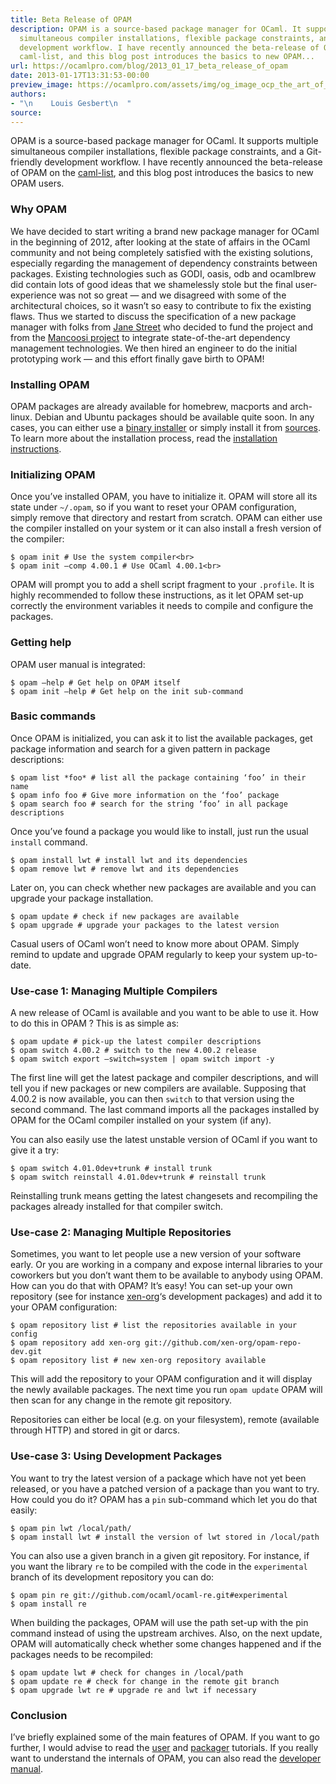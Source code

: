 ```yaml
---
title: Beta Release of OPAM
description: OPAM is a source-based package manager for OCaml. It supports multiple
  simultaneous compiler installations, flexible package constraints, and a Git-friendly
  development workflow. I have recently announced the beta-release of OPAM on the
  caml-list, and this blog post introduces the basics to new OPAM...
url: https://ocamlpro.com/blog/2013_01_17_beta_release_of_opam
date: 2013-01-17T13:31:53-00:00
preview_image: https://ocamlpro.com/assets/img/og_image_ocp_the_art_of_prog.png
authors:
- "\n    Louis Gesbert\n  "
source:
---
```


<p>OPAM is a source-based package manager for OCaml. It supports
multiple simultaneous compiler installations, flexible package
constraints, and a Git-friendly development workflow. I have recently
announced the beta-release of OPAM on the <a href="https://sympa.inria.fr/sympa/arc/caml-list/2013-01/msg00073.html">caml-list</a>, and this blog post introduces the basics to new OPAM users.</p>
<h3>Why OPAM</h3>
<p>We have decided to start writing a brand new package manager for
OCaml in the beginning of 2012, after looking at the state of affairs in
the OCaml community and not being completely satisfied with the
existing solutions, especially regarding the management of dependency
constraints between packages. Existing technologies such as GODI, oasis,
odb and ocamlbrew did contain lots of good ideas that we shamelessly
stole but the final user-experience was not so great — and we disagreed
with some of the architectural choices, so it wasn’t so easy to
contribute to fix the existing flaws. Thus we started to discuss the
specification of a new package manager with folks from <a href="https://www.janestreet.com/">Jane Street</a> who decided to fund the project and from the <a href="https://www.mancoosi.org/">Mancoosi project</a>
to integrate state-of-the-art dependency management technologies. We
then hired an engineer to do the initial prototyping work — and this
effort finally gave birth to OPAM!</p>
<h3>Installing OPAM</h3>
<p>OPAM packages are already available for homebrew, macports and
arch-linux. Debian and Ubuntu packages should be available quite soon.
In any cases, you can either use a <a href="https://github.com/ocaml/opam/blob/master/shell/opam_installer.sh">binary installer</a> or simply install it from <a href="https://github.com/OCamlPro/opam/archive/0.9.1.tar.gz">sources</a>. To learn more about the installation process, read the <a href="https://opam.ocamlpro.com/doc/Quick_Install.html">installation instructions</a>.</p>
<h3>Initializing OPAM</h3>
<p>Once you’ve installed OPAM, you have to initialize it. OPAM will store all its state under <code>~/.opam</code>,
so if you want to reset your OPAM configuration, simply remove that
directory and restart from scratch. OPAM can either use the compiler
installed on your system or it can also install a fresh version of the
compiler:</p>
<pre><code class="language-shell-session">$ opam init # Use the system compiler&lt;br&gt;
$ opam init –comp 4.00.1 # Use OCaml 4.00.1&lt;br&gt;
</code></pre>
<p>OPAM will prompt you to add a shell script fragment to your <code>.profile</code>.
It is highly recommended to follow these instructions, as it let OPAM
set-up correctly the environment variables it needs to compile and
configure the packages.</p>
<h3>Getting help</h3>
<p>OPAM user manual is integrated:</p>
<pre><code class="language-shell-session">$ opam –help # Get help on OPAM itself
$ opam init –help # Get help on the init sub-command
</code></pre>
<h3>Basic commands</h3>
<p>Once OPAM is initialized, you can ask it to list the available
packages, get package information and search for a given pattern in
package descriptions:</p>
<pre><code class="language-shell-session">$ opam list *foo* # list all the package containing ‘foo’ in their name
$ opam info foo # Give more information on the ‘foo’ package
$ opam search foo # search for the string ‘foo’ in all package descriptions
</code></pre>
<p>Once you’ve found a package you would like to install, just run the usual <code>install</code> command.</p>
<pre><code class="language-shell-session">$ opam install lwt # install lwt and its dependencies
$ opam remove lwt # remove lwt and its dependencies
</code></pre>
<p>Later on, you can check whether new packages are available and you can upgrade your package installation.</p>
<pre><code class="language-shell-session">$ opam update # check if new packages are available
$ opam upgrade # upgrade your packages to the latest version
</code></pre>
<p>Casual users of OCaml won’t need to know more about OPAM. Simply
remind to update and upgrade OPAM regularly to keep your system
up-to-date.</p>
<h3>Use-case 1: Managing Multiple Compilers</h3>
<p>A new release of OCaml is available and you want to be able to use it. How to do this in OPAM ? This is as simple as:</p>
<pre><code class="language-shell-session">$ opam update # pick-up the latest compiler descriptions
$ opam switch 4.00.2 # switch to the new 4.00.2 release
$ opam switch export –switch=system | opam switch import -y
</code></pre>
<p>The first line will get the latest package and compiler descriptions,
and will tell you if new packages or new compilers are available.
Supposing that 4.00.2 is now available, you can then <code>switch</code>
to that version using the second command. The last command imports all
the packages installed by OPAM for the OCaml compiler installed on your
system (if any).</p>
<p>You can also easily use the latest unstable version of OCaml if you want to give it a try:</p>
<pre><code class="language-shell-session">$ opam switch 4.01.0dev+trunk # install trunk
$ opam switch reinstall 4.01.0dev+trunk # reinstall trunk
</code></pre>
<p>Reinstalling trunk means getting the latest changesets and recompiling the packages already installed for that compiler switch.</p>
<h3>Use-case 2: Managing Multiple Repositories</h3>
<p>Sometimes, you want to let people use a new version of your software
early. Or you are working in a company and expose internal libraries to
your coworkers but you don’t want them to be available to anybody using
OPAM. How can you do that with OPAM? It’s easy! You can set-up your own
repository (see for instance <a href="https://github.com/xen-org/opam-repo-dev/">xen-org</a>‘s development packages) and add it to your OPAM configuration:</p>
<pre><code class="language-shell-session">$ opam repository list # list the repositories available in your config
$ opam repository add xen-org git://github.com/xen-org/opam-repo-dev.git
$ opam repository list # new xen-org repository available
</code></pre>
<p>This will add the repository to your OPAM configuration and it will display the newly available packages. The next time you run <code>opam update</code> OPAM will then scan for any change in the remote git repository.</p>
<p>Repositories can either be local (e.g. on your filesystem), remote (available through HTTP) and stored in git or darcs.</p>
<h3>Use-case 3: Using Development Packages</h3>
<p>You want to try the latest version of a package which have not yet
been released, or you have a patched version of a package than you want
to try. How could you do it? OPAM has a <code>pin</code> sub-command which let you do that easily:</p>
<pre><code class="language-shell-session">$ opam pin lwt /local/path/
$ opam install lwt # install the version of lwt stored in /local/path
</code></pre>
<p>You can also use a given branch in a given git repository. For instance, if you want the library <code>re</code> to be compiled with the code in the <code>experimental</code> branch of its development repository you can do:</p>
<pre><code class="language-shell-session">$ opam pin re git://github.com/ocaml/ocaml-re.git#experimental
$ opam install re
</code></pre>
<p>When building the packages, OPAM will use the path set-up with the
pin command instead of using the upstream archives. Also, on the next
update, OPAM will automatically check whether some changes happened and
if the packages needs to be recompiled:</p>
<pre><code class="language-shell-session">$ opam update lwt # check for changes in /local/path
$ opam update re # check for change in the remote git branch
$ opam upgrade lwt re # upgrade re and lwt if necessary
</code></pre>
<h3>Conclusion</h3>
<p>I’ve briefly explained some of the main features of OPAM. If you want to go further, I would advise to read the <a href="https://opam.ocamlpro.com/doc/Advanced_Usage.html">user</a> and <a href="https://opam.ocamlpro.com/doc/Packaging.html">packager</a> tutorials. If you really want to understand the internals of OPAM, you can also read the <a href="https://github.com/OCamlPro/opam/blob/master/doc/dev-manual/dev-manual.pdf?raw=true">developer manual</a>.</p>

